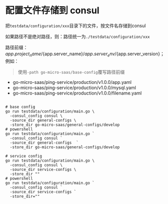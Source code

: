 # 配置文件存储到 consul

把`testdata/configuration/xxx`目录下的文件，按文件名存储到consul

如果路径不是绝对路径，则：路径统一为`./testdata/configuration/xxx`

路径前缀：${app.project_name}/${app.server_name}/${app.server_env}/${app.server_version}；例如：

> 使用`-path go-micro-saas/base-config`覆写路径前缀

* go-micro-saas/ping-service/production/v1.0.0/app.yaml
* go-micro-saas/ping-service/production/v1.0.0/mysql.yaml
* go-micro-saas/ping-service/production/v1.0.0/filename.yaml

```shell

# base config
go run testdata/configuration/main.go \
  -consul_config consul \
  -source_dir general-configs \
  -store_dir go-micro-saas/general-configs/develop
# powershell
go run testdata/configuration/main.go `
  -consul_config consul `
  -source_dir general-configs  `
  -store_dir go-micro-saas/general-configs/develop

# service config
go run testdata/configuration/main.go \
  -consul_config consul \
  -source_dir service-configs \
  -store_dir ""
# powershell
go run testdata/configuration/main.go `
  -consul_config consul `
  -source_dir service-configs `
  -store_dir=""

```